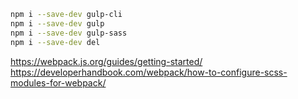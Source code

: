 ```bash
npm i --save-dev gulp-cli
npm i --save-dev gulp 
npm i --save-dev gulp-sass
npm i --save-dev del
```

https://webpack.js.org/guides/getting-started/
https://developerhandbook.com/webpack/how-to-configure-scss-modules-for-webpack/